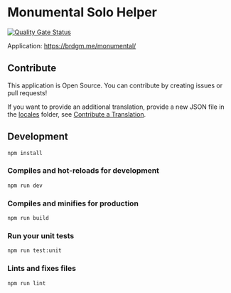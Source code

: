 # Monumental Solo Helper

[![Quality Gate Status](https://sonarcloud.io/api/project_badges/measure?project=brdgm_monumental-solo-helper&metric=alert_status)](https://sonarcloud.io/summary/new_code?id=brdgm_monumental-solo-helper)


Application: https://brdgm.me/monumental/


## Contribute

This application is Open Source. You can contribute by creating issues or pull requests!

If you want to provide an additional translation, provide a new JSON file in the [locales](https://github.com/brdgm/monumental-solo-helper/tree/develop/src/locales) folder, see [Contribute a Translation](https://github.com/brdgm/brdgm.github.io/wiki/Contribute-a-Translation).


## Development
```
npm install
```

### Compiles and hot-reloads for development
```
npm run dev
```

### Compiles and minifies for production
```
npm run build
```

### Run your unit tests
```
npm run test:unit
```

### Lints and fixes files
```
npm run lint
```

